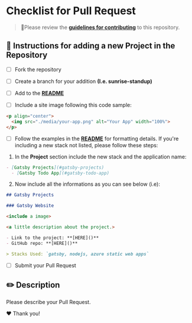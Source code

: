 # Checklist for Pull Request

> 🚨Please review the **[guidelines for contributing](../../CONTRIBUTING.md)** to this repository.

## 🎉 Instructions for adding a new Project in the Repository 

- [ ] Fork the repository

- [ ] Create a branch for your addition **(I.e. sunrise-standup)**

- [ ] Add to the **[README](../../README.md)**

- [ ] Include a site image following this code sample:

```html
<p align="center">
  <img src="./media/your-app.png" alt="Your App" width="100%">
</p>
```
> 

- [ ] Follow the examples in the **[README](../../README.md)** for formatting details. If you're including a new stack not listed, please follow these steps:

1. In the **Project** section include the new stack and the application name:

```md
- [Gatsby Projects](#gatsby-projects)
  - [Gatsby Todo App](#gatsby-todo-app)
```

2. Now include all the informations as you can see below (i.e):

```md
## Gatsby Projects

### Gatsby Website

<include a image>

<a little description about the project.>

- Link to the project: **[HERE]()**
- GitHub repo: **[HERE]()**

> Stacks Used: `gatsby, nodejs, azure static web apps`

```

- [ ] Submit your Pull Request

## ✏️ Description 

Please describe your Pull Request.

❤️ Thank you!
